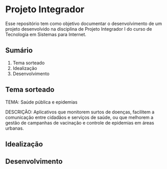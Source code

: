# Projeto Integrador
Esse repositório tem como objetivo documentar o desenvolvimento de um projeto desenvolvido na disciplina de Projeto Integrador I do curso de Tecnologia em Sistemas para Internet.

## Sumário
1. Tema sorteado
2. Idealização
3. Desenvolvimento

## Tema sorteado
TEMA: Saúde pública e epidemias

DESCRIÇÃO: Aplicativos que monitorem surtos de doenças, facilitem a comunicação entre cidadãos e serviços de saúde, ou que melhorem a gestão de campanhas de vacinação e controle de epidemias em áreas urbanas.

## Idealização

## Desenvolvimento